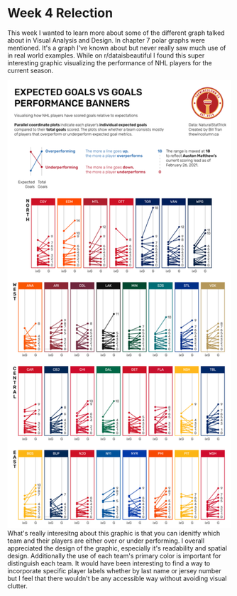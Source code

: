 # Week 4 Relection
This week I wanted to learn more about some of the different graph talked about in Visual Analysis and Design. In chapter 7 polar graphs were mentioned. It's a graph I've known
about but never really saw much use of in real world examples. While on r/dataisbeautiful I found this super interesting graphic visualizing the performance of NHL players for
the current season. 

![nhl](nhlstats.png)
What's really interesitng about this graphic is that you can idenitfy which team and their players are either over or under performing. I overall appreciated the design of the graphic, especially it's readability and spatial design. Additionally the use of each team's primary color is important for distinguish each team. It would have been interesting to find a way to incorporate specific player labels whether by last name or jersey number but I feel that there wouldn't be any accessible way without avoiding visual clutter.
